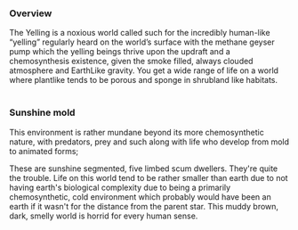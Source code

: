 
### Overview

The Yelling is a noxious world called such for the incredibly human-like “yelling” regularly heard on the world’s surface with the methane geyser pump which the yelling beings thrive upon the updraft and a chemosynthesis existence, given the smoke filled, always clouded atmosphere and EarthLike gravity.  You get a wide range of life on a world where plantlike tends to be porous and sponge in shrubland like habitats.  
 
### Sunshine mold

This environment is rather mundane beyond its more chemosynthetic nature, with predators, prey and such along with life who develop from mold to animated forms;

These are sunshine segmented, five limbed scum dwellers.  They're quite the trouble.
Life on this world tend to be rather smaller than earth due to not having earth's biological complexity due to being a primarily chemosynthetic, cold environment which probably would have been an earth if it wasn't for the distance from the parent star.  This muddy brown, dark, smelly world is horrid for every human sense.
